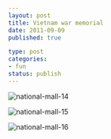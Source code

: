```yaml
--- 
layout: post
title: Vietnam war memorial
date: 2011-09-09
published: true

type: post
categories: 
- fun
status: publish
---
```


![national-mall-14](http://media.eick.us/2011/09/2011-09-05-at-13-56-39.jpg)

![national-mall-15](http://media.eick.us/2011/09/2011-09-05-at-13-57-47.jpg)

![national-mall-16](http://media.eick.us/2011/09/2011-09-05-at-13-58-03.jpg)

